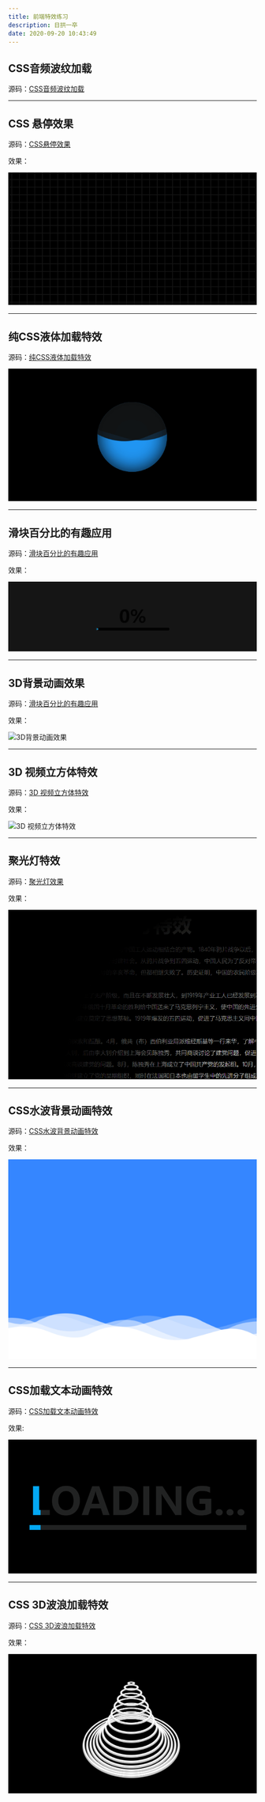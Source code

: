 ```yaml
---
title: 前端特效练习
description: 日拱一卒
date: 2020-09-20 10:43:49
---
```


## CSS音频波纹加载

源码：[CSS音频波纹加载](https://codepen.io/ashen114/pen/zYxzEYa)

----

## CSS 悬停效果

源码：[CSS悬停效果](https://codepen.io/ashen114/pen/BaKGzaO)

效果：

![CSS悬停效果](/images/css-20092001.gif)

----

## 纯CSS液体加载特效

源码：[纯CSS液体加载特效](https://codepen.io/ashen114/pen/wvGQygq)


![纯CSS液体加载特效](/images/css-20092101.gif)

----

## 滑块百分比的有趣应用

源码：[滑块百分比的有趣应用](https://codepen.io/ashen114/pen/jOqXrOQ)

效果：

![滑块百分比的有趣应用](/images/css-20092201.gif)

----

## 3D背景动画效果

源码：[滑块百分比的有趣应用](https://codepen.io/ashen114/pen/jOqXRLW)

效果：

![3D背景动画效果](/images/css-20092301.gif)

----

## 3D 视频立方体特效

源码：[3D 视频立方体特效](https://codepen.io/ashen114/pen/qbzvbor)

效果：

![3D 视频立方体特效](/images/css-20092401.gif)

----

## 聚光灯特效

源码：[聚光灯效果](https://codepen.io/ashen114/pen/vYGPLov)

效果：

![聚光灯效果](/images/css-20092501.gif)

----

## CSS水波背景动画特效

源码：[CSS水波背景动画特效](https://codepen.io/ashen114/pen/PoNLaPr)

效果：

![CSS水波背景动画特效](/images/css-20092601.gif)

----

## CSS加载文本动画特效

源码：[CSS加载文本动画特效](https://codepen.io/ashen114/details/abNxoVG)

效果:

![CSS加载文本动画特效](/images/css-20092701.gif)

----

## CSS 3D波浪加载特效

源码：[CSS 3D波浪加载特效](https://codepen.io/ashen114/pen/oNLgKWd)

效果：

![CSS 3D波浪加载特效](/images/css-20110101.gif)